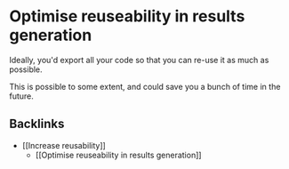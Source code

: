 # Optimise reuseability in results generation
Ideally, you'd export all your code so that you can re-use it as much as possible.

This is possible to some extent, and could save you a bunch of time in the future.

## Backlinks
* [[Increase reusability]]
	* [[Optimise reuseability in results generation]]

<!-- #Work -->

<!-- {BearID:38BD51DD-494A-49F9-85E2-1B8599FB6DDA-15756-0000130BE082A76F} -->
